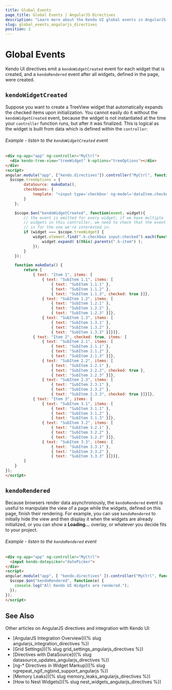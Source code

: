 ```yaml
---
title: Global Events
page_title: Global Events | AngularJS Directives
description: "Learn more about the Kendo UI global events in AngularJS to take full advantage of AngularJS integration into Kendo UI controls."
slug: global_events_angularjs_directives
position: 2
---
```


# Global Events

Kendo UI directives emit a `kendoWidgetCreated` event for each widget that is created, and a `kendoRendered` event after all widgets, defined in the page, were created.

## `kendoWidgetCreated`

Suppose you want to create a TreeView widget that automatically expands the checked items upon initialization. You cannot easily do it without the `kendoWidgetCreated` event, because the widget is not instantiated at the time your `controller` function runs, but after it was finalized. This is logical as the widget is built from data which is defined within the `controller`:

###### Example - listen to the `kendoWidgetCreated` event

```html
<div ng-app="app" ng-controller="MyCtrl">
  <div kendo-tree-view="treeWidget" k-options="treeOptions"></div>
</div>
<script>
angular.module("app", ["kendo.directives"]).controller("MyCtrl", function($scope) {
  $scope.treeOptions = {
        dataSource: makeData(),
        checkboxes: {
            template: "<input type='checkbox' ng-model='dataItem.checked' />"
        }
    };

    $scope.$on("kendoWidgetCreated", function(event, widget){
        // the event is emitted for every widget; if we have multiple
        // widgets in this controller, we need to check that the event
        // is for the one we're interested in.
        if (widget === $scope.treeWidget) {
            widget.element.find(".k-checkbox input:checked").each(function(){
                widget.expand( $(this).parents(".k-item") );
            });
        }
    });

    function makeData() {
        return [
            { text: "Item 1", items: [
                { text: "SubItem 1.1", items: [
                    { text: "SubItem 1.1.1" },
                    { text: "SubItem 1.1.2" },
                    { text: "SubItem 1.1.3", checked: true }]},
                { text: "SubItem 1.2", items: [
                    { text: "SubItem 1.2.1" },
                    { text: "SubItem 1.2.2" },
                    { text: "SubItem 1.2.3" }]},
                { text: "SubItem 1.3", items: [
                    { text: "SubItem 1.3.1" },
                    { text: "SubItem 1.3.2" },
                    { text: "SubItem 1.3.3" }]}]},
            { text: "Item 2", checked: true, items: [
                { text: "SubItem 2.1", items: [
                    { text: "SubItem 2.1.1" },
                    { text: "SubItem 2.1.2" },
                    { text: "SubItem 2.1.3" }]},
                { text: "SubItem 2.2", items: [
                    { text: "SubItem 2.2.1" },
                    { text: "SubItem 2.2.2", checked: true },
                    { text: "SubItem 2.2.3" }]},
                { text: "SubItem 2.3", items: [
                    { text: "SubItem 2.3.1" },
                    { text: "SubItem 2.3.2" },
                    { text: "SubItem 2.3.3", checked: true }]}]},
            { text: "Item 3", items: [
                { text: "SubItem 3.1", items: [
                    { text: "SubItem 3.1.1" },
                    { text: "SubItem 3.1.2" },
                    { text: "SubItem 3.1.3" }]},
                { text: "SubItem 3.2", items: [
                    { text: "SubItem 3.2.1" },
                    { text: "SubItem 3.2.2" },
                    { text: "SubItem 3.2.3" }]},
                { text: "SubItem 3.3", items: [
                    { text: "SubItem 3.3.1" },
                    { text: "SubItem 3.3.2" },
                    { text: "SubItem 3.3.3" }]}]},
        ]
    }
});
</script>
```

## `kendoRendered`

Because browsers render data asynchronously, the `kendoRendered` event is useful to manipulate the view of a page while the widgets, defined on this page, finish their rendering. For example, you can use `kendoRendered` to initially hide the view and then display it when the widgets are already initialized, or you can show a **Loading...** overlay, or whatever you decide fits to your project.

###### Example - listen to the `kendoRendered` event

```html
<div ng-app="app" ng-controller="MyCtrl">
  <input kendo-datepicker="datePicker">
</div>
<script>
angular.module("app", [ "kendo.directives" ]).controller("MyCtrl", function($scope) {
  $scope.$on("kendoRendered", function(e) {
    console.log("All Kendo UI Widgets are rendered.");
  });
});
</script>
```

## See Also

Other articles on AngularJS directives and integration with Kendo UI:

* [AngularJS Integration Overview]({% slug angularjs_integration_directives %})
* [Grid Settings]({% slug grid_settings_angularjs_directives %})
* [Directives with DataSource]({% slug datasource_updates_angularjs_directives %})
* [ng-* Directives in Widget Markup]({% slug ngrepeat_ngif_ngbind_support_angularjs %})
* [Memory Leaks]({% slug memory_leaks_angularjs_directives %})
* [How to Nest Widgets]({% slug nest_widgets_angularjs_directives %})